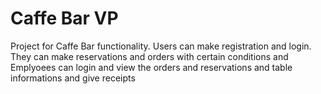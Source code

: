 # Caffe Bar VP 
 Project for Caffe Bar functionality. Users can make registration and login. They can make reservations and orders with certain conditions and Emplyoees can login and view the orders and reservations and table informations and give receipts
